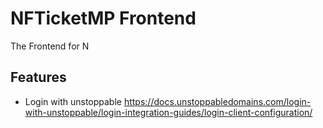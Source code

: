 # NFTicketMP Frontend

The Frontend for N

## Features

- Login with unstoppable
https://docs.unstoppabledomains.com/login-with-unstoppable/login-integration-guides/login-client-configuration/

